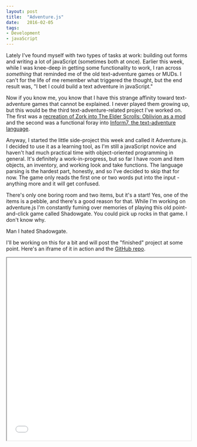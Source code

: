 ```yaml
---
layout: post
title:  "Adventure.js"
date:   2016-02-05
tags:
- Development
- javaScript
---
```


<span class="dropcap">L</span>ately I've found myself with two types of tasks at work: building out forms and writing a lot of javaScript (sometimes both at once). Earlier this week, while I was knee-deep in getting some functionality to work, I ran across *something* that reminded me of the old text-adventure games or MUDs. I can't for the life of me remember what triggered the thought, but the end result was, "I bet I could build a text adventure in javaScript."

Now if you know me, you know that I have this strange affinity toward text-adventure games that cannot be explained. I never played them growing up, but this would be the third text-adventure-related project I've worked on. The first was a [recreation of Zork into The Elder Scrolls: Oblivion as a mod](http://www.nexusmods.com/oblivion/mods/30951/?) and the second was a functional foray into [Inform7, the text-adventure language](http://inform7.com/).

Anyway, I started the little side-project this week and called it Adventure.js. I decided to use it as a learning tool, as I'm still a javaScript novice and haven't had much practical time with object-oriented programming in general. It's definitely a work-in-progress, but so far I have room and item objects, an inventory, and working look and take functions. The language parsing is the hardest part, honestly, and so I've decided to skip that for now. The game only reads the first one or two words put into the input - anything more and it will get confused.

There's only one boring room and two items, but it's a start! Yes, one of the items is a pebble, and there's a good reason for that. While I'm working on adventure.js I'm constantly fuming over memories of playing this old point-and-click game called Shadowgate. You could pick up rocks in that game. I don't know why. 

Man I hated Shadowgate.

I'll be working on this for a bit and will post the "finished" project at some point. Here's an iframe of it in action and the [GitHub repo](https://github.com/andymaul123/adventure.js).

<iframe src="../../../image/assets/adventure.html" style="width: 100%; height: 500px;"></iframe>

